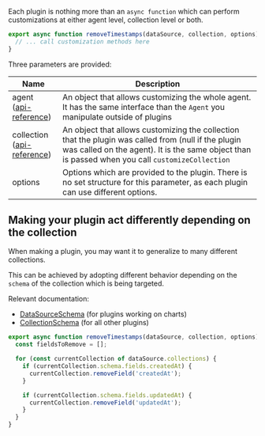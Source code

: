 Each plugin is nothing more than an `async function` which can perform customizations at either agent level, collection level or both.

```javascript
export async function removeTimestamps(dataSource, collection, options) {
  // ... call customization methods here
}
```

Three parameters are provided:

| Name                                                                                                                                             | Description                                                                                                                                                                                             |
| ------------------------------------------------------------------------------------------------------------------------------------------------ | ------------------------------------------------------------------------------------------------------------------------------------------------------------------------------------------------------- |
| agent<br>([api-reference](https://forestadmin.github.io/agent-nodejs/classes/_forestadmin_datasource_customizer.DataSourceCustomizer.html))      | An object that allows customizing the whole agent. It has the same interface than the `Agent` you manipulate outside of plugins                                                                         |
| collection<br>([api-reference](https://forestadmin.github.io/agent-nodejs/classes/_forestadmin_datasource_customizer.CollectionCustomizer.html)) | An object that allows customizing the collection that the plugin was called from (null if the plugin was called on the agent). It is the same object than is passed when you call `customizeCollection` |
| options                                                                                                                                          | Options which are provided to the plugin. There is no set structure for this parameter, as each plugin can use different options.                                                                       |

## Making your plugin act differently depending on the collection

When making a plugin, you may want it to generalize to many different collections.

This can be achieved by adopting different behavior depending on the `schema` of the collection which is being targeted.

Relevant documentation:

- [DataSourceSchema](https://forestadmin.github.io/agent-nodejs/types/_forestadmin_datasource_toolkit.DataSourceSchema.html) (for plugins working on charts)
- [CollectionSchema](https://forestadmin.github.io/agent-nodejs/types/_forestadmin_datasource_toolkit.CollectionSchema.html) (for all other plugins)

```javascript
export async function removeTimestamps(dataSource, collection, options) {
  const fieldsToRemove = [];

  for (const currentCollection of dataSource.collections) {
    if (currentCollection.schema.fields.createdAt) {
      currentCollection.removeField('createdAt');
    }

    if (currentCollection.schema.fields.updatedAt) {
      currentCollection.removeField('updatedAt');
    }
  }
}
```

